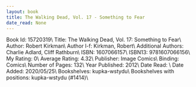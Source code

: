 ```yaml
---
layout: book
title: The Walking Dead, Vol. 17 - Something to Fear
date_read: None
---
```


Book Id: 15720319\ 
Title: The Walking Dead, Vol. 17: Something to Fear\ 
Author: Robert Kirkman\ 
Author l-f: Kirkman, Robert\ 
Additional Authors: Charlie Adlard, Cliff Rathburn\ 
ISBN: 1607066157\ 
ISBN13: 9781607066156\ 
My Rating: 0\ 
Average Rating: 4.32\ 
Publisher: Image Comics\ 
Binding: Comics\ 
Number of Pages: 132\ 
Year Published: 2012\ 
Date Read: \ 
Date Added: 2020/05/25\ 
Bookshelves: kupka-wstydu\ 
Bookshelves with positions: kupka-wstydu (#1414)\ 

